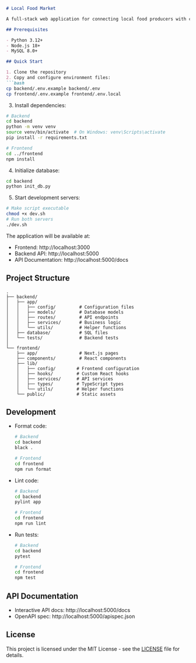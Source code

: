 ```markdown
# Local Food Market

A full-stack web application for connecting local food producers with consumers.

## Prerequisites

- Python 3.12+
- Node.js 18+
- MySQL 8.0+

## Quick Start

1. Clone the repository
2. Copy and configure environment files:
```bash
cp backend/.env.example backend/.env
cp frontend/.env.example frontend/.env.local
```
3. Install dependencies:
```bash
# Backend
cd backend
python -m venv venv
source venv/bin/activate  # On Windows: venv\Scripts\activate
pip install -r requirements.txt

# Frontend
cd ../frontend
npm install
```

4. Initialize database:
```bash
cd backend
python init_db.py
```

5. Start development servers:
```bash
# Make script executable
chmod +x dev.sh
# Run both servers
./dev.sh
```

The application will be available at:
- Frontend: http://localhost:3000
- Backend API: http://localhost:5000
- API Documentation: http://localhost:5000/docs

## Project Structure

```
.
├── backend/
│   ├── app/
│   │   ├── config/         # Configuration files
│   │   ├── models/         # Database models
│   │   ├── routes/         # API endpoints
│   │   ├── services/       # Business logic
│   │   └── utils/          # Helper functions
│   ├── database/           # SQL files
│   └── tests/              # Backend tests
│
└── frontend/
    ├── app/                # Next.js pages
    ├── components/         # React components
    ├── lib/
    │   ├── config/        # Frontend configuration
    │   ├── hooks/         # Custom React hooks
    │   ├── services/      # API services
    │   ├── types/         # TypeScript types
    │   └── utils/         # Helper functions
    └── public/            # Static assets
```

## Development

- Format code:
  ```bash
  # Backend
  cd backend
  black .
  
  # Frontend
  cd frontend
  npm run format
  ```

- Lint code:
  ```bash
  # Backend
  cd backend
  pylint app
  
  # Frontend
  cd frontend
  npm run lint
  ```

- Run tests:
  ```bash
  # Backend
  cd backend
  pytest
  
  # Frontend
  cd frontend
  npm test
  ```

## API Documentation

- Interactive API docs: http://localhost:5000/docs
- OpenAPI spec: http://localhost:5000/apispec.json

## License

This project is licensed under the MIT License - see the [LICENSE](LICENSE) file for details.
```#   l o c a l m a r k e t  
 